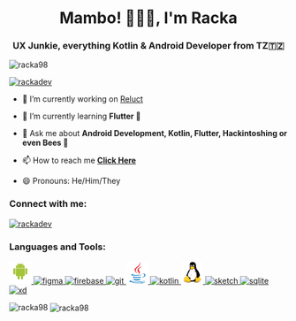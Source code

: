 
<h1 align="center">Mambo! 👨🏾‍💻, I'm Racka</h1>
<h3 align="center">UX Junkie, everything Kotlin & Android Developer from TZ🇹🇿</h3>

<p align="left"> <img src="https://komarev.com/ghpvc/?username=racka98&label=Profile%20views&color=0e75b6&style=flat" alt="racka98" /> </p>

<p align="left"> <a href="https://twitter.com/rackadev" target="blank"><img src="https://img.shields.io/twitter/follow/rackadev?logo=twitter&style=for-the-badge" alt="rackadev" /></a> </p>

- 🔭 I’m currently working on [Reluct](https://github.com/ReluctApp)

- 🌱 I’m currently learning **Flutter 🐣**

- 💬 Ask me about **Android Development, Kotlin, Flutter, Hackintoshing or even Bees 🐝**

- 📫 How to reach me **[Click Here](https://www.racka.work/about#h.1jucp3yyzwzk)**

- 😄 Pronouns: He/Him/They 

<h3 align="left">Connect with me:</h3>
<p align="left">
<a href="https://twitter.com/rackadev" target="blank"><img align="center" src="https://raw.githubusercontent.com/rahuldkjain/github-profile-readme-generator/master/src/images/icons/Social/twitter.svg" alt="rackadev" height="30" width="40" /></a>
</p>

<h3 align="left">Languages and Tools:</h3>
<p align="left"> <a href="https://developer.android.com" target="_blank"> <img src="https://raw.githubusercontent.com/devicons/devicon/master/icons/android/android-original-wordmark.svg" alt="android" width="40" height="40"/> </a> <a href="https://www.figma.com/" target="_blank"> <img src="https://www.vectorlogo.zone/logos/figma/figma-icon.svg" alt="figma" width="40" height="40"/> </a> <a href="https://firebase.google.com/" target="_blank"> <img src="https://www.vectorlogo.zone/logos/firebase/firebase-icon.svg" alt="firebase" width="40" height="40"/> </a> <a href="https://git-scm.com/" target="_blank"> <img src="https://www.vectorlogo.zone/logos/git-scm/git-scm-icon.svg" alt="git" width="40" height="40"/> </a> <a href="https://www.java.com" target="_blank"> <img src="https://raw.githubusercontent.com/devicons/devicon/master/icons/java/java-original.svg" alt="java" width="40" height="40"/> </a> <a href="https://kotlinlang.org" target="_blank"> <img src="https://www.vectorlogo.zone/logos/kotlinlang/kotlinlang-icon.svg" alt="kotlin" width="40" height="40"/> </a> <a href="https://www.linux.org/" target="_blank"> <img src="https://raw.githubusercontent.com/devicons/devicon/master/icons/linux/linux-original.svg" alt="linux" width="40" height="40"/> </a> <a href="https://www.sketch.com/" target="_blank"> <img src="https://www.vectorlogo.zone/logos/sketchapp/sketchapp-icon.svg" alt="sketch" width="40" height="40"/> </a> <a href="https://www.sqlite.org/" target="_blank"> <img src="https://www.vectorlogo.zone/logos/sqlite/sqlite-icon.svg" alt="sqlite" width="40" height="40"/> </a> <a href="https://www.adobe.com/products/xd.html" target="_blank"> <img src="https://cdn.worldvectorlogo.com/logos/adobe-xd.svg" alt="xd" width="40" height="40"/> </a> </p>

<p><img align="left" src="https://github-readme-stats.vercel.app/api/top-langs?username=racka98&show_icons=true&theme=dark&locale=en&layout=compact" alt="racka98" /></p>

<p>&nbsp;<img align="center" src="https://github-readme-stats.vercel.app/api?username=racka98&show_icons=true&theme=dark&locale=en" alt="racka98" /></p>

